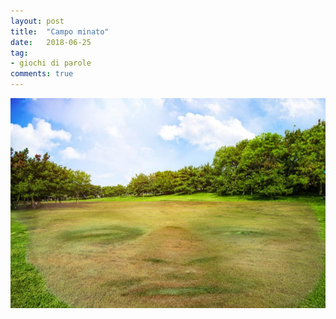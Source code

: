 ```yaml
---
layout: post
title:  "Campo minato"
date:   2018-06-25
tag:
- giochi di parole
comments: true
---
```


![](/assets/2018-06-25/campo_minato.jpg)
